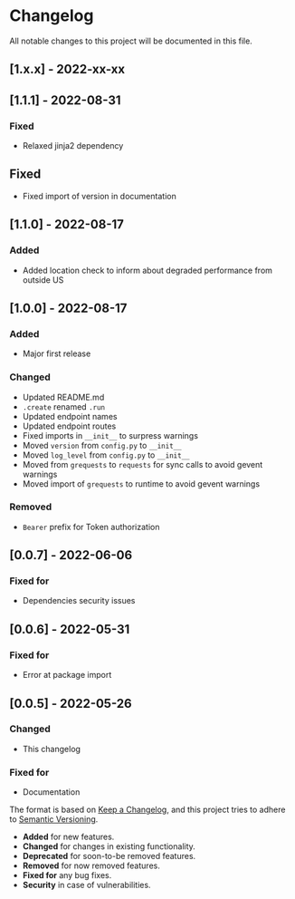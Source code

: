 # Changelog
All notable changes to this project will be documented in this file.

## [1.x.x] - 2022-xx-xx

## [1.1.1] - 2022-08-31
### Fixed
- Relaxed jinja2 dependency

## Fixed
- Fixed import of version in documentation

## [1.1.0] - 2022-08-17
### Added
- Added location check to inform about degraded performance from outside US

## [1.0.0] - 2022-08-17
### Added
- Major first release
### Changed
- Updated README.md
- `.create` renamed `.run`
- Updated endpoint names
- Updated endpoint routes
- Fixed imports in `__init__` to surpress warnings
- Moved `version` from `config.py` to `__init__`
- Moved `log_level` from `config.py` to `__init__`
- Moved from `grequests` to `requests` for sync calls to avoid gevent warnings
- Moved import of `grequests` to runtime to avoid gevent warnings
### Removed
- `Bearer` prefix for Token authorization

## [0.0.7] - 2022-06-06
### Fixed for
- Dependencies security issues

## [0.0.6] - 2022-05-31
### Fixed for
- Error at package import

## [0.0.5] - 2022-05-26
### Changed
- This changelog

### Fixed for
- Documentation

The format is based on [Keep a Changelog](https://keepachangelog.com/en/1.0.0/),
and this project tries to adhere to [Semantic Versioning](https://semver.org/spec/v2.0.0.html).

- __Added__ for new features.
- __Changed__ for changes in existing functionality.
- __Deprecated__ for soon-to-be removed features. 
- __Removed__ for now removed features.
- __Fixed for__ any bug fixes.
- __Security__ in case of vulnerabilities.